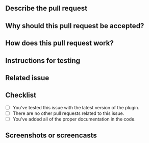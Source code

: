 ## Describe the pull request

## Why should this pull request be accepted?

## How does this pull request work?

## Instructions for testing

## Related issue

## Checklist
- [ ] You've tested this issue with the latest version of the plugin.
- [ ] There are no other pull requests related to this issue.
- [ ] You've added all of the proper documentation in the code.

## Screenshots or screencasts
